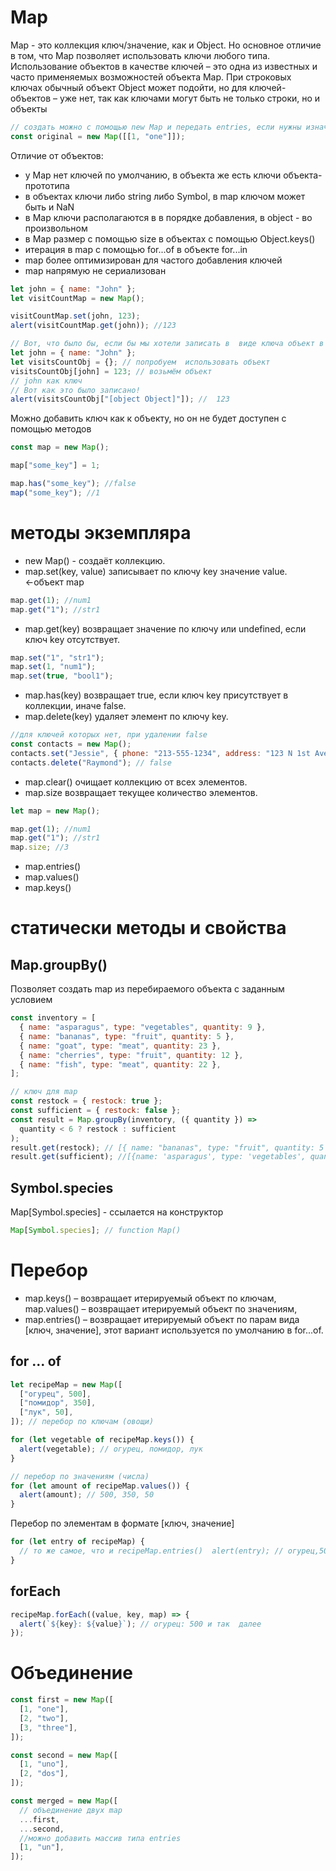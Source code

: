 # Map

Map - это коллекция ключ/значение, как и Object. Но основное отличие в том, что Map позволяет использовать ключи любого типа. Использование объектов в качестве ключей – это одна из известных и часто применяемых возможностей объекта Map. При строковых ключах обычный объект Object может подойти, но для ключей-объектов – уже нет, так как ключами могут быть не только строки, но и объекты

```js
// создать можно с помощью new Map и передать entries, если нужны изначальные
const original = new Map([[1, "one"]]);
```

Отличие от объектов:

- у Map нет ключей по умолчанию, в объекта же есть ключи объекта-прототипа
- в объектах ключи либо string либо Symbol, в map ключом может быть и NaN
- в Map ключи располагаются в в порядке добавления, в object - во произвольном
- в Map размер с помощью size в объектах с помощью Object.keys()
- итерация в map с помощью for...of в объекте for...in
- map более оптимизирован для частого добавления ключей
- map напрямую не сериализован

```js
let john = { name: "John" };
let visitCountMap = new Map();

visitCountMap.set(john, 123);
alert(visitCountMap.get(john)); //123

// Вот, что было бы, если бы мы хотели записать в  виде ключа объект в объекте
let john = { name: "John" };
let visitsCountObj = {}; // попробуем  использовать объект
visitsCountObj[john] = 123; // возьмём объект
// john как ключ
// Вот как это было записано!
alert(visitsCountObj["[object Object]"]); //  123
```

Можно добавить ключ как к объекту, но он не будет доступен с помощью методов

```js
const map = new Map();

map["some_key"] = 1;

map.has("some_key"); //false
map("some_key"); //1
```

# методы экземпляра

- new Map() - создаёт коллекцию.
- map.set(key, value) записывает по ключу key значение value. ←объект map

```js
map.get(1); //num1
map.get("1"); //str1
```

- map.get(key) возвращает значение по ключу или undefined, если ключ key отсутствует.

```js
map.set("1", "str1");
map.set(1, "num1");
map.set(true, "bool1");
```

- map.has(key) возвращает true, если ключ key присутствует в коллекции, иначе false.
- map.delete(key) удаляет элемент по ключу key.

```js
//для ключей которых нет, при удалении false
const contacts = new Map();
contacts.set("Jessie", { phone: "213-555-1234", address: "123 N 1st Ave" });
contacts.delete("Raymond"); // false
```

- map.clear() очищает коллекцию от всех элементов.
- map.size возвращает текущее количество элементов.

```js
let map = new Map();

map.get(1); //num1
map.get("1"); //str1
map.size; //3
```

- map.entries()
- map.values()
- map.keys()

# статически методы и свойства

## Map.groupBy()

Позволяет создать map из перебираемого объекта с заданным условием

```js
const inventory = [
  { name: "asparagus", type: "vegetables", quantity: 9 },
  { name: "bananas", type: "fruit", quantity: 5 },
  { name: "goat", type: "meat", quantity: 23 },
  { name: "cherries", type: "fruit", quantity: 12 },
  { name: "fish", type: "meat", quantity: 22 },
];

// ключ для map
const restock = { restock: true };
const sufficient = { restock: false };
const result = Map.groupBy(inventory, ({ quantity }) =>
  quantity < 6 ? restock : sufficient
);
result.get(restock); // [{ name: "bananas", type: "fruit", quantity: 5 }]
result.get(sufficient); //[{name: 'asparagus', type: 'vegetables', quantity: 9}, {name: 'goat', type: 'meat', quantity: 23}, {name: 'cherries', type: 'fruit', quantity: 12}, {name: 'fish', type: 'meat', quantity: 22}]
```

## Symbol.species

Map[Symbol.species] - ссылается на конструктор

```js
Map[Symbol.species]; // function Map()
```

# Перебор

- map.keys() – возвращает итерируемый объект по ключам, map.values() – возвращает итерируемый объект по значениям,
- map.entries() – возвращает итерируемый объект по парам вида [ключ, значение], этот вариант используется
  по умолчанию в for...of.

## for ... of

```js
let recipeMap = new Map([
  ["огурец", 500],
  ["помидор", 350],
  ["лук", 50],
]); // перебор по ключам (овощи)

for (let vegetable of recipeMap.keys()) {
  alert(vegetable); // огурец, помидор, лук
}

// перебор по значениям (числа)
for (let amount of recipeMap.values()) {
  alert(amount); // 500, 350, 50
}
```

Перебор по элементам в формате [ключ, значение]

```js
for (let entry of recipeMap) {
  // то же самое, что и recipeMap.entries()  alert(entry); // огурец,500 (и так далее)
}
```

## forEach

```js
recipeMap.forEach((value, key, map) => {
  alert(`${key}: ${value}`); // огурец: 500 и так  далее
});
```

# Объединение

```js
const first = new Map([
  [1, "one"],
  [2, "two"],
  [3, "three"],
]);

const second = new Map([
  [1, "uno"],
  [2, "dos"],
]);

const merged = new Map([
  // объединение двух map
  ...first,
  ...second,
  //можно добавить массив типа entries
  [1, "un"],
]);
```

